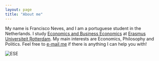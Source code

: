 ```yaml
---
layout: page
title: "About me"
---
```


  My name is Francisco Neves, and I am a portuguese student in the Netherlands. I study [Economics and Business Economics](https://www.eur.nl/en/bachelor/international-bachelor-economics-and-business-economics) at [Erasmus Universiteit Rotterdam](https://www.eur.nl/en). My main interests are Economics, Philosophy and Politics. Feel free to [e-mail me](mailto:598499fd@eur.nl) if there is anything I can help you with!

![ESE](https://www.image-factory.org/wp-content/uploads/Erasmus-Universiteit-Rotterdam-met-logo.jpg)





